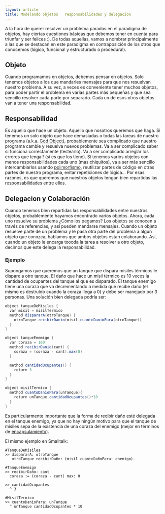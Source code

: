 ```yaml
---
layout: article
title: Modelando objetos   responsabilidades y delegacion
---
```


A la hora de querer resolver un problema parados en el paradigma de objetos, hay ciertas cuestiones básicas que debemos tener en cuenta para triunfar y ser felices :). De todas aquellas, vamos a nombrar principalmente a las que se destacan en este paradigma en contraposición de los otros que conocemos (lógico, funcional y estructurado o procedural).

Objeto
------

Cuando programamos en objetos, debemos pensar en objetos. Solo tenemos objetos a los que mandarles mensajes para que nos resuelvan nuestro problema. A su vez, a veces es conveniente tener muchos objetos, para poder partir el problema en varias partes más pequeñas y que sea sencillo resolver cada parte por separado. Cada un de esos otros objetos van a tener una responsabilidad.

Responsabilidad
---------------

Es aquello que hace un objeto. Aquello que nosotros queremos que haga. Si tenemos un solo objeto que hace demasiadas o todas las tareas de nuestro programa (a.k.a. [God Object](https://es.wikipedia.org/wiki/Objeto_todopoderoso)), probablemente sea complicado que nuestro programa cambie y resuelva nuevos problemas. Va a ser complicado saber si funciona correctamente (testearlo). Va a ser complicado arreglar los errores que tenga!! (si es que los tiene). Si tenemos varios objetos con menos responsabilidades cada uno (mas chiquitos), va a ser más sencillo intercambiarlos usando [polimorfismo](polimorfismo.html), reutilizar partes de código en otras partes de nuestro programa, evitar repeticiones de lógica... Por esas razones, es que queremos que nuestros objetos tengan bien repartidas las responsabilidades entre ellos.

Delegacion y Colaboración
-------------------------

Cuando tenemos bien repartidas las responsabilidades entre nuestros objetos, probablemente hayamos encontrado varios objetos. Ahora, cada uno resuelve su problema ¿Cómo los pegamos? Los objetos se conocen a través de referencias, y así pueden mandarse mensajes. Cuando un objeto resuelve parte de un problema y le pasa otra parte del problema a algun objeto que conozca, hablamos que ambos objetos estan colaborando. Así, cuando un objeto le encarga toooda la tarea a resolver a otro objeto, decimos que este delega la responsabilidad.

### Ejemplo

Supongamos que queremos que un tanque que dispara misiles térmicos le dispare a otro tanque. El daño que hace un misil térmico es 10 veces la cantidad de ocupantes del tanque al que es disparado. El tanque enemigo tiene una coraza que va decrementando a medida que recibe daño (el mismo es destruído cuando la coraza llega a 0) y debe ser manejado por 3 personas. Una solución bien delegada podría ser:

```scala
object tanqueDeMisiles {
  var misil = misilTermico
  method dispararA(otroTanque) {
    otroTanque.recibirDanio(misil.cuantoDanioPara(otroTanque))
  }
}

object tanqueEnemigo {
  var coraza = 100
  method recibirDanio(cant) {
    coraza = (coraza - cant).max(0)
  }

  method cantidadOcupantes() {
    return 3
  }
}

object misilTermico {
  method cuantoDanioPara(unTanque){
    return unTanque.cantidadOcupantes()*10
  }
}
```

Es particularmente importante que la forma de recibir daño esté delegada en el tanque enemigo, ya que no hay ningún motivo para que el tanque de misiles sepa de la existencia de una coraza del enemigo (mejor en términos de [encapsulamiento](encapsulamiento.html)).

El mismo ejemplo en Smalltalk:

```smalltalk
#TanqueDeMisiles
>> dispararA: otroTanque
   otroTanque recibirDaño: (misil cuantoDañoPara: enemigo).

#TanqueEnemigo
>> recibirDaño: cant
  coraza := (coraza - cant) max: 0

>> cantidadOcupantes
  ^ 3

#MisilTermico
>> cuantoDanioPara: unTanque
  ^ unTanque cantidadOcupantes * 10
```
